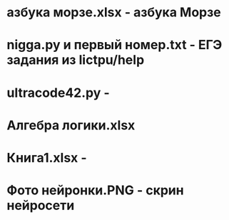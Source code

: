 # азбука морзе.xlsx - азбука Морзе
# nigga.py и  первый номер.txt - ЕГЭ задания из lictpu/help
# ultracode42.py -
# Алгебра логики.xlsx
# Книга1.xlsx - 
# Фото нейронки.PNG - скрин нейросети
